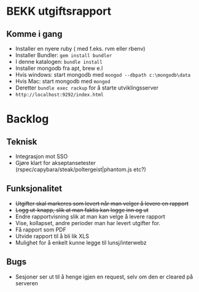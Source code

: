 # BEKK utgiftsrapport

## Komme i gang

* Installer en nyere ruby ( med f.eks. rvm eller rbenv)
* Installer Bundler: `gem install bundler`
* I denne katalogen: `bundle install`
* Installer mongodb fra apt, brew e.l
* Hvis windows: start mongodb med `mongod --dbpath c:\mongodb\data`
* Hvis Mac: start mongodb med `mongod`
* Deretter `bundle exec rackup` for å starte utviklingsserver
* `http://localhost:9292/index.html`

# Backlog

## Teknisk
* Integrasjon mot SSO
* Gjøre klart for akseptansetester (rspec/capybara/steak/poltergeist|phantom.js etc?)

## Funksjonalitet
* ~~Utgifter skal markeres som levert når man velger å levere en rapport~~
* ~~Logg ut-knapp, slik at man faktis kan logge inn og ut~~
* Endre rapportvisning slik at man kan velge å levere rapport
* Vise, kollapset, andre perioder man har levert utgifter for.
* Få rapport som PDF
* Utvide rapport til å bli lik XLS
* Mulighet for å enkelt kunne legge til lunsj/interwebz

## Bugs
* Sesjoner ser ut til å henge igjen en request, selv om den er cleared på serveren